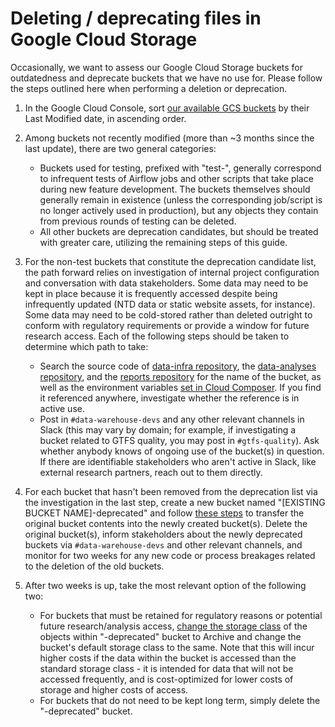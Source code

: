 # Deleting / deprecating files in Google Cloud Storage

Occasionally, we want to assess our Google Cloud Storage buckets for outdatedness and deprecate buckets that we have no use for. Please follow the steps outlined here when performing a deletion or deprecation.

1. In the Google Cloud Console, sort [our available GCS buckets](https://console.cloud.google.com/storage/browser) by their Last Modified date, in ascending order.

2. Among buckets not recently modified (more than ~3 months since the last update), there are two general categories:
    * Buckets used for testing, prefixed with "test-", generally correspond to infrequent tests of Airflow jobs and other scripts that take place during new feature development. The buckets themselves should generally remain in existence (unless the corresponding job/script is no longer actively used in production), but any objects they contain from previous rounds of testing can be deleted.
    * All other buckets are deprecation candidates, but should be treated with greater care, utilizing the remaining steps of this guide.

3. For the non-test buckets that constitute the deprecation candidate list, the path forward relies on investigation of internal project configuration and conversation with data stakeholders. Some data may need to be kept in place because it is frequently accessed despite being infrequently updated (NTD data or static website assets, for instance). Some data may need to be cold-stored rather than deleted outright to conform with regulatory requirements or provide a window for future research access. Each of the following steps should be taken to determine which path to take:
    * Search the source code of [data-infra repository](https://github.com/cal-itp/data-infra), the [data-analyses repository](https://github.com/cal-itp/data-analyses), and the [reports repository](https://github.com/cal-itp/reports) for the name of the bucket, as well as the environment variables [set in Cloud Composer](https://console.cloud.google.com/composer/environments/detail/us-west2/calitp-airflow2-prod/variables?project=cal-itp-data-infra). If you find it referenced anywhere, investigate whether the reference is in active use.
    * Post in `#data-warehouse-devs` and any other relevant channels in Slack (this may vary by domain; for example, if investigating a bucket related to GTFS quality, you may post in `#gtfs-quality`). Ask whether anybody knows of ongoing use of the bucket(s) in question. If there are identifiable stakeholders who aren't active in Slack, like external research partners, reach out to them directly.

4. For each bucket that hasn't been removed from the deprecation list via the investigation in the last step, create a new bucket named "[EXISTING BUCKET NAME]-deprecated" and follow [these steps](https://cloud.google.com/storage/docs/moving-buckets#permissions-console) to transfer the original bucket contents into the newly created bucket(s). Delete the original bucket(s), inform stakeholders about the newly deprecated buckets via `#data-warehouse-devs` and other relevant channels, and monitor for two weeks for any new code or process breakages related to the deletion of the old buckets.

5. After two weeks is up, take the most relevant option of the following two:
    * For buckets that must be retained for regulatory reasons or potential future research/analysis access, [change the storage class](https://cloud.google.com/storage/docs/changing-storage-classes#command-line) of the objects within "-deprecated" bucket to Archive and change the bucket's default storage class to the same. Note that this will incur higher costs if the data within the bucket is accessed than the standard storage class - it is intended for data that will not be accessed frequently, and is cost-optimized for lower costs of storage and higher costs of access.
    * For buckets that do not need to be kept long term, simply delete the "-deprecated" bucket.
